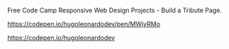 Free Code Camp Responsive Web Design Projects - Build a Tribute Page.

https://codepen.io/hugoleonardodev/pen/MWjyRMo

https://codepen.io/hugoleonardodev
